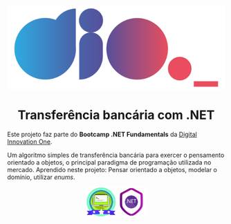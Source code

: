 ﻿<img src="./assets/dio.svg" alt="DIO"  />

<h1 align="center">Transferência bancária com .NET</h1>

Este projeto faz parte do **Bootcamp .NET Fundamentals** da [Digital Innovation One](https://digitalinnovation.one/).

Um algoritmo simples de transferência bancária para exercer o pensamento orientado a objetos, o principal paradigma de programação utilizada no mercado. Aprendido neste projeto: Pensar orientado a objetos, modelar o domínio, utilizar *enums*.



<center><img align="center" src="./assets/app.png" alt="DIO" width="70" height="70" style="max-width: 100%;" /><img align="center" src="./assets/dotnet.png" alt="DIO" width="70" height="70" style="max-width: 100%;" /></center> 
